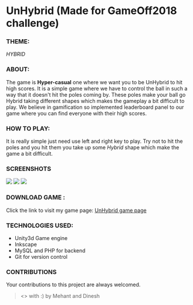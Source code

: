 # UnHybrid (**Made for GameOff2018 challenge**)

### THEME: 
*HYBRID*
### ABOUT:

The game is **Hyper-casual** one where we want you to be UnHybrid to hit high scores.  It is a simple game where we have to control the ball in such a way that it doesn't hit the poles coming by. These poles make your ball go Hybrid taking different shapes which makes the gameplay a bit difficult to play. We believe in gamification so implemented leaderboard panel to our game where you can find everyone with their high scores.

### HOW TO PLAY:

It is really simple just need use left and right key to play.  Try not to hit the poles and you hit them you take up some *Hybrid* shape which make the game a bit difficult.

### SCREENSHOTS
![](https://img.itch.zone/aW1hZ2UvMzM0MzQ3LzE2NTcxNzMucG5n/original/z8n5xq.png)
![](https://img.itch.zone/aW1hZ2UvMzM0MzQ3LzE2NTcxNzYucG5n/original/M%2FHoJf.png)
![](https://img.itch.zone/aW1hZ2UvMzM0MzQ3LzE2NTcxNzUucG5n/original/X0e1IC.png)

### DOWNLOAD GAME :
Click the link to visit my game page:
[UnHybrid game page](https://mehant.itch.io/unhybrid)

### TECHNOLOGIES USED:
* Unity3d Game engine
* Inkscape 
* MySQL and PHP for backend
* Git for version control

### CONTRIBUTIONS
Your contributions to this project are always welcomed.

> <> with :) by Mehant and Dinesh
